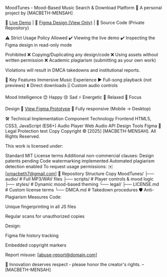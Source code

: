 MoodTunes - Mood-Based Music Search & Download Platform 🎵 A personal project by [MACBETH-MENSAH]

🔗 [Live Demo](https://mood-tunes-murex.vercel.app/) | 🎨 [Figma Design (View Only)](https://www.figma.com/design/fHDfiIE01VpGVRxwXtU69H/MoodTunes_mac?node-id=0-1&t=WIRErfIQVHhMeZUc-1) | 📂 Source Code (Private Repository)

⚠️ Strict Usage Policy Allowed ✔️ Viewing the live demo ✔️ Inspecting the Figma design in read-only mode

Prohibited ❌ Copying/Duplicating any design/code ❌ Using assets without written permission ❌ Academic plagiarism (submitting as your own work)

Violations will result in DMCA takedowns and institutional reports.

🎯 Key Features Immersive Music Experience ▶️ Full-song playback (not previews) ⬇️ Direct downloads 🎚️ Custom audio controls

Mood Intelligence 😊 Happy 😢 Sad ⚡ Energetic 🧘 Relaxed 🎯 Focus

Design 🎨 [View Figma Prototype](https://www.figma.com/design/fHDfiIE01VpGVRxwXtU69H/MoodTunes_mac?node-id=0-1&t=WIRErfIQVHhMeZUc-1) 📱 Fully responsive (Mobile → Desktop)

🛠️ Technical Implementation Component Technology Frontend HTML5, CSS3, JavaScript (ES6+) Audio Player Web Audio API Design Tools Figma 📜 Legal Protection text Copy Copyright © [2025] [MACBETH-MENSAH]. All Rights Reserved.

This work is licensed under:

Standard MIT License terms
Additional non-commercial clauses:
Design patents pending
Code watermarking implemented
Automated plagiarism detection enabled To request usage permissions: ✉️ [xmacbeth7@gmail.com]
📂 Repository Structure Copy MoodTunes/ ├── audio/ # Full MP3/WAV files ├── scripts/ # Player controls & mood logic ├── styles/ # Dynamic mood-based theming └── legal/ ├── LICENSE.md # Custom license terms └── DMCA.md # Takedown procedures 🛡️ Anti-Plagiarism Measures Code:

Unique fingerprinting in all JS files

Regular scans for unauthorized copies

Design:

Figma file history tracking

Embedded copyright markers

Report misuse: [abuse-report@domain.com]

🌟 Innovation deserves respect - please honor the creator's rights. – [MACBETH-MENSAH]
